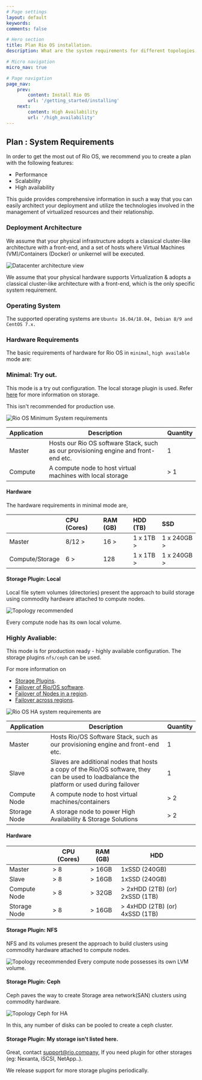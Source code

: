 ```yaml
---
# Page settings
layout: default
keywords:
comments: false

# Hero section
title: Plan Rio OS installation. 
description: What are the system requirements for different topologies. 

# Micro navigation
micro_nav: true

# Page navigation
page_nav:
    prev:
        content: Install Rio OS
        url: '/getting_started/installing'
    next:
        content: High Availability
        url: '/high_availability'
---
```


## Plan : System Requirements


In order to get the most out of  Rio OS, we recommend you to create a plan with the following features:

  * Performance
  * Scalability
  * High availability

This guide provides comprehensive information in such a way that you can easily architect your deployment and utilize the technologies involved in the management of virtualized resources and their relationship.

### Deployment Architecture

We assume that your physical infrastructure adopts a classical cluster-like architecture with a front-end, and a set of hosts where Virtual Machines (VM)/Containers (Docker) or unikernel will be executed.


![Datacenter architecture view](/docs/doks-theme/assets/images/system_requirements/rioos_architecture_overview.png)

We assume that your physical hardware supports Virtualization & adopts a classical cluster-like architecture with a front-end, which is the only specific system requirement.

### Operating System

The supported operating systems are `Ubuntu 16.04/18.04, Debian 8/9 and CentOS 7.x.`

### Hardware Requirements

The basic requirements of hardware for  Rio OS in `minimal`, `high available`  mode are:


### Minimal: Try out.

This mode is a try out configuration. The local storage plugin is used. Refer [here](/storage/) for more information on storage.

This isn't recommended for production use.

![Rio OS Minimum System requirements](/docs/doks-theme/assets/images/system_requirements/rioos_topology_minimal.png)

| Application                     | Description                                                                                     | Quantity                     |
| ------------------------------- | ----------------------------------------------------------------------------------------------- | ---------------------------- |
| Master                          | Hosts our Rio OS software Stack, such as our provisioning engine and front-end etc.                    | 1                            |
| Compute  | A compute node to host virtual machines with local storage                                                         | > 1                          |



#### Hardware

The hardware requirements in minimal mode are,

|                 | CPU (Cores)	| RAM (GB)	| HDD (TB) | SSD    |
|:----------------|:------------|:----------|:---------|:-------|
| Master          | 8/12   >    |16  >      | 1 x 1TB >|1 x 240GB > |
| Compute/Storage | 6 >         |128        | 1 x 1TB >|1 x 240GB > |


#### Storage Plugin: Local

Local file sytem volumes (directories) present the approach to build storage using commodity hardware attached to compute nodes.

![Topology recommended](/docs/doks-theme/assets/images/system_requirements/rioos_topology_local.png)

Every compute node has its own local volume.


### Highly Avaliable:

This mode is for production ready - highly available configuration. The storage plugins `nfs/ceph` can be used. 

For more information on 

- [Storage Plugins](/docs/storages).
- [Failover of Rio/OS software](/docs/high_availability).
- [Failover of Nodes in a region](/docs/high_availability/failover#in_region).
- [Failover across regions](/docs/high_availability/failover#across_region).

![Rio OS HA system requirements are](/docs/doks-theme/assets/images/system_requirements/rioos_topology_ceph.png)



| Application                     | Description                                                                                     | Quantity                       |
| ------------------------------- | ----------------------------------------------------------------------------------------------- | ------------------------------ |
| Master                          | Hosts Rio/OS Software Stack, such as our provisioning engine and front-end etc.                    | 1                              |
| Slave                           | Slaves are additional nodes that hosts a copy of the  Rio/OS software, they can be used to loadbalance the platform or used during failover      | 1                              |
| Compute Node  | A compute node to host virtual machines/containers                                                         | > 2                            |
| Storage Node                    | A storage node to power High Availability & Storage Solutions                                   | > 2                            |


#### Hardware


|               | CPU (Cores)   | RAM (GB)     | HDD                                |
| ------------- | ------------- | ------------ | ---------------------------------- |
| Master        | > 8           | > 16GB       | 1xSSD (240GB)                      |
| Slave         | > 8           | > 16GB       | 1xSSD (240GB)                      |
| Compute Node  | > 8           | > 32GB       | > 2xHDD (2TB) (or) 2xSSD (1TB)     |
| Storage Node  | > 8           | > 16GB       | > 4xHDD (2TB) (or) 4xSSD (1TB)     |

#### Storage Plugin: NFS

NFS and its volumes present the approach to build clusters using commodity hardware attached to compute nodes.

![Topology receommended](/docs/doks-theme/assets/images/system_requirements/rioos_topology_local.png)
Every compute node possesses its own LVM volume.

#### Storage Plugin: Ceph

Ceph paves the way to create Storage area network(SAN) clusters using commodity hardware.

![Topology Ceph for HA](/docs/doks-theme/assets/images/system_requirements/rioos_topology_ceph.png)

In this, any number of disks can be pooled to create a ceph cluster.

#### Storage Plugin: My storage isn't listed here.

Great, contact support@rio.company, If you need plugin for other storages (eg: Nexanta, iSCSI, NetApp..).

We release support for more storage plugins periodically.

